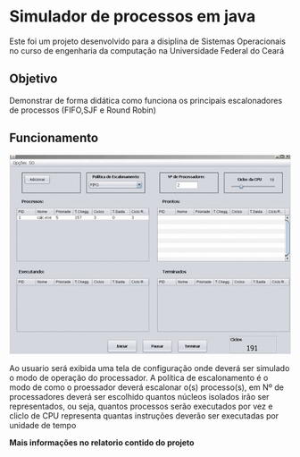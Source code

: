 # Simulador de processos em java

 Este foi um projeto desenvolvido para a disiplina de Sistemas Operacionais no curso de engenharia da computação na Universidade Federal do Ceará

## Objetivo

  Demonstrar de forma didática como funciona os principais escalonadores de processos (FIFO,SJF e Round Robin)

## Funcionamento

![](https://github.com/sarev17/trabalho_SO_2019/blob/master/Simulador%20de%20Processos/src/simulador/de/processos/Video_1589223276.gif)

  Ao usuario será exibida uma tela de configuração onde deverá ser simulado o modo de operação do processador. A política de escalonamento é o modo de como o proessador deverá escalonar o(s) processo(s), em Nº de processadores deverá ser escolhido quantos núcleos isolados irão ser representados, ou seja, quantos processos serão executados por vez e cliclo de CPU representa quantas instruções deverão ser executadas por unidade de tempo

**Mais informações no relatorio contido do projeto**
